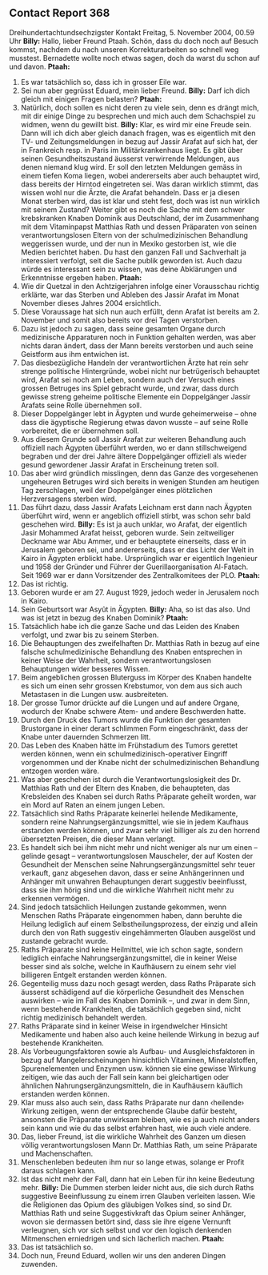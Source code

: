 ## Contact Report 368
Dreihundertachtundsechzigster Kontakt
Freitag, 5. November 2004, 00.59 Uhr
**Billy:**
Hallo, lieber Freund Ptaah. Schön, dass du doch noch auf Besuch kommst, nachdem du nach unseren Korrekturarbeiten so schnell weg musstest. Bernadette wollte noch etwas sagen, doch da warst du schon auf und davon.
**Ptaah:**
1. Es war tatsächlich so, dass ich in grosser Eile war.
2. Sei nun aber gegrüsst Eduard, mein lieber Freund.
**Billy:**
Darf ich dich gleich mit einigen Fragen belasten?
**Ptaah:**
3. Natürlich, doch sollen es nicht deren zu viele sein, denn es drängt mich, mit dir einige Dinge zu besprechen und mich auch dem Schachspiel zu widmen, wenn du gewillt bist.
**Billy:**
Klar, es wird mir eine Freude sein. Dann will ich dich aber gleich danach fragen, was es eigentlich mit den TV- und Zeitungsmeldungen in bezug auf Jassir Arafat auf sich hat, der in Frankreich resp. in Paris im Militärkrankenhaus liegt. Es gibt über seinen Gesundheitszustand äusserst verwirrende Meldungen, aus denen niemand klug wird. Er soll den letzten Meldungen gemäss in einem tiefen Koma liegen, wobei andererseits aber auch behauptet wird, dass bereits der Hirntod eingetreten sei. Was daran wirklich stimmt, das wissen wohl nur die Ärzte, die Arafat behandeln. Dass er ja diesen Monat sterben wird, das ist klar und steht fest, doch was ist nun wirklich mit seinem Zustand? Weiter gibt es noch die Sache mit dem schwer krebskranken Knaben Dominik aus Deutschland, der im Zusammenhang mit dem Vitaminpapst Matthias Rath und dessen Präparaten von seinen verantwortungslosen Eltern von der schulmedizinischen Behandlung weggerissen wurde, und der nun in Mexiko gestorben ist, wie die Medien berichtet haben. Du hast den ganzen Fall und Sachverhalt ja interessiert verfolgt, seit die Sache publik geworden ist. Auch dazu würde es interessant sein zu wissen, was deine Abklärungen und Erkenntnisse ergeben haben.
**Ptaah:**
4. Wie dir Quetzal in den Achtzigerjahren infolge einer Vorausschau richtig erklärte, war das Sterben und Ableben des Jassir Arafat im Monat November dieses Jahres 2004 ersichtlich.
5. Diese Voraussage hat sich nun auch erfüllt, denn Arafat ist bereits am 2. November und somit also bereits vor drei Tagen verstorben.
6. Dazu ist jedoch zu sagen, dass seine gesamten Organe durch medizinische Apparaturen noch in Funktion gehalten werden, was aber nichts daran ändert, dass der Mann bereits verstorben und auch seine Geistform aus ihm entwichen ist.
7. Das diesbezügliche Handeln der verantwortlichen Ärzte hat rein sehr strenge politische Hintergründe, wobei nicht nur betrügerisch behauptet wird, Arafat sei noch am Leben, sondern auch der Versuch eines grossen Betruges ins Spiel gebracht wurde, und zwar, dass durch gewisse streng geheime politische Elemente ein Doppelgänger Jassir Arafats seine Rolle übernehmen soll.
8. Dieser Doppelgänger lebt in Ägypten und wurde geheimerweise – ohne dass die ägyptische Regierung etwas davon wusste – auf seine Rolle vorbereitet, die er übernehmen soll.
9. Aus diesem Grunde soll Jassir Arafat zur weiteren Behandlung auch offiziell nach Ägypten überführt werden, wo er dann stillschweigend begraben und der drei Jahre ältere Doppelgänger offiziell als wieder gesund gewordener Jassir Arafat in Erscheinung treten soll.
10. Das aber wird gründlich misslingen, denn das Ganze des vorgesehenen ungeheuren Betruges wird sich bereits in wenigen Stunden am heutigen Tag zerschlagen, weil der Doppelgänger eines plötzlichen Herzversagens sterben wird.
11. Das führt dazu, dass Jassir Arafats Leichnam erst dann nach Ägypten überführt wird, wenn er angeblich offiziell stirbt, was schon sehr bald geschehen wird.
**Billy:**
Es ist ja auch unklar, wo Arafat, der eigentlich Jasir Mohammed Arafat heisst, geboren wurde. Sein zeitweiliger Deckname war Abu Ammer, und er behauptete einerseits, dass er in Jerusalem geboren sei, und andererseits, dass er das Licht der Welt in Kairo in Ägypten erblickt habe. Ursprünglich war er eigentlich Ingenieur und 1958 der Gründer und Führer der Guerillaorganisation Al-Fatach. Seit 1969 war er dann Vorsitzender des Zentralkomitees der PLO.
**Ptaah:**
12. Das ist richtig.
13. Geboren wurde er am 27. August 1929, jedoch weder in Jerusalem noch in Kairo.
14. Sein Geburtsort war Asyût in Ägypten.
**Billy:**
Aha, so ist das also. Und was ist jetzt in bezug des Knaben Dominik?
**Ptaah:**
15. Tatsächlich habe ich die ganze Sache und das Leiden des Knaben verfolgt, und zwar bis zu seinem Sterben.
16. Die Behauptungen des zweifelhaften Dr. Matthias Rath in bezug auf eine falsche schulmedizinische Behandlung des Knaben entsprechen in keiner Weise der Wahrheit, sondern verantwortungslosen Behauptungen wider besseres Wissen.
17. Beim angeblichen grossen Bluterguss im Körper des Knaben handelte es sich um einen sehr grossen Krebstumor, von dem aus sich auch Metastasen in die Lungen usw. ausbreiteten.
18. Der grosse Tumor drückte auf die Lungen und auf andere Organe, wodurch der Knabe schwere Atem- und andere Beschwerden hatte.
19. Durch den Druck des Tumors wurde die Funktion der gesamten Brustorgane in einer derart schlimmen Form eingeschränkt, dass der Knabe unter dauernden Schmerzen litt.
20. Das Leben des Knaben hätte im Frühstadium des Tumors gerettet werden können, wenn ein schulmedizinisch-operativer Eingriff vorgenommen und der Knabe nicht der schulmedizinischen Behandlung entzogen worden wäre.
21. Was aber geschehen ist durch die Verantwortungslosigkeit des Dr. Matthias Rath und der Eltern des Knaben, die behaupteten, das Krebsleiden des Knaben sei durch Raths Präparate geheilt worden, war ein Mord auf Raten an einem jungen Leben.
22. Tatsächlich sind Raths Präparate keinerlei heilende Medikamente, sondern reine Nahrungsergänzungsmittel, wie sie in jedem Kaufhaus erstanden werden können, und zwar sehr viel billiger als zu den horrend übersetzten Preisen, die dieser Mann verlangt.
23. Es handelt sich bei ihm nicht mehr und nicht weniger als nur um einen – gelinde gesagt – verantwortungslosen Mauscheler, der auf Kosten der Gesundheit der Menschen seine Nahrungsergänzungsmittel sehr teuer verkauft, ganz abgesehen davon, dass er seine Anhängerinnen und Anhänger mit unwahren Behauptungen derart suggestiv beeinflusst, dass sie ihm hörig sind und die wirkliche Wahrheit nicht mehr zu erkennen vermögen.
24. Sind jedoch tatsächlich Heilungen zustande gekommen, wenn Menschen Raths Präparate eingenommen haben, dann beruhte die Heilung lediglich auf einem Selbstheilungsprozess, der einzig und allein durch den von Rath suggestiv eingehämmerten Glauben ausgelöst und zustande gebracht wurde.
25. Raths Präparate sind keine Heilmittel, wie ich schon sagte, sondern lediglich einfache Nahrungsergänzungsmittel, die in keiner Weise besser sind als solche, welche in Kaufhäusern zu einem sehr viel billigeren Entgelt erstanden werden können.
26. Gegenteilig muss dazu noch gesagt werden, dass Raths Präparate sich äusserst schädigend auf die körperliche Gesundheit des Menschen auswirken – wie im Fall des Knaben Dominik –, und zwar in dem Sinn, wenn bestehende Krankheiten, die tatsächlich gegeben sind, nicht richtig medizinisch behandelt werden.
27. Raths Präparate sind in keiner Weise in irgendwelcher Hinsicht Medikamente und haben also auch keine heilende Wirkung in bezug auf bestehende Krankheiten.
28. Als Vorbeugungsfaktoren sowie als Aufbau- und Ausgleichsfaktoren in bezug auf Mangelerscheinungen hinsichtlich Vitaminen, Mineralstoffen, Spurenelementen und Enzymen usw. können sie eine gewisse Wirkung zeitigen, wie das auch der Fall sein kann bei gleichartigen oder ähnlichen Nahrungsergänzungsmitteln, die in Kaufhäusern käuflich erstanden werden können.
29. Klar muss also auch sein, dass Raths Präparate nur dann ‹heilende› Wirkung zeitigen, wenn der entsprechende Glaube dafür besteht, ansonsten die Präparate unwirksam bleiben, wie es ja auch nicht anders sein kann und wie du das selbst erfahren hast, wie auch viele andere.
30. Das, lieber Freund, ist die wirkliche Wahrheit des Ganzen um diesen völlig verantwortungslosen Mann Dr. Matthias Rath, um seine Präparate und Machenschaften.
31. Menschenleben bedeuten ihm nur so lange etwas, solange er Profit daraus schlagen kann.
32. Ist das nicht mehr der Fall, dann hat ein Leben für ihn keine Bedeutung mehr.
**Billy:**
Die Dummen sterben leider nicht aus, die sich durch Raths suggestive Beeinflussung zu einem irren Glauben verleiten lassen. Wie die Religionen das Opium des gläubigen Volkes sind, so sind Dr. Matthias Rath und seine Suggestivkraft das Opium seiner Anhänger, wovon sie dermassen betört sind, dass sie ihre eigene Vernunft verleugnen, sich vor sich selbst und vor den logisch denkenden Mitmenschen erniedrigen und sich lächerlich machen.
**Ptaah:**
33. Das ist tatsächlich so.
34. Doch nun, Freund Eduard, wollen wir uns den anderen Dingen zuwenden.